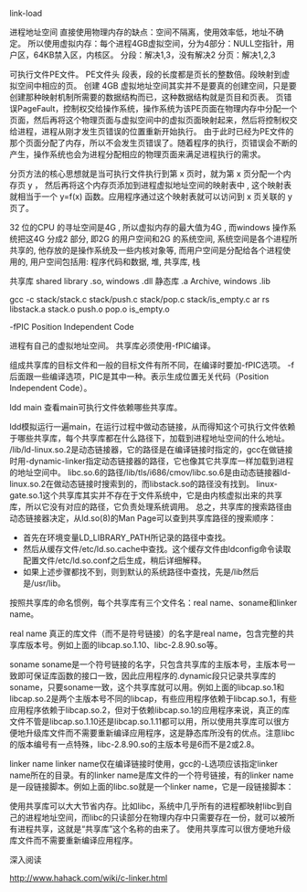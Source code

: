 link-load

进程地址空间
直接使用物理内存的缺点：空间不隔离，使用效率低，地址不确定。
所以使用虚拟内存：每个进程4GB虚拟空间，分为4部分：NULL空指针，用户区，64KB禁入区，内核区。
  分段：解决1,3，没有解决2
  分页：解决1,2,3

可执行文件PE文件。
  PE文件头
  段表，段的长度都是页长的整数倍。段映射到虚拟空间中相应的页。
创建 4GB 虚拟地址空间其实并不是要真的创建空间，只是要创建那种映射机制所需要的数据结构而已，这种数据结构就是页目和页表。
页错误PageFault，控制权交给操作系统，操作系统为该PE页面在物理内存中分配一个页面，然后再将这个物理页面与虚拟空间中的虚拟页面映射起来，然后将控制权交给进程，进程从刚才发生页错误的位置重新开始执行。
由于此时已经为PE文件的那个页面分配了内存，所以不会发生页错误了。随着程序的执行，页错误会不断的产生，操作系统也会为进程分配相应的物理页面来满足进程执行的需求。

分页方法的核心思想就是当可执行文件执行到第 x 页时，就为第 x 页分配一个内存页 y ，
然后再将这个内存页添加到进程虚拟地址空间的映射表中 , 这个映射表就相当于一个 y=f(x) 函数。应用程序通过这个映射表就可以访问到 x 页关联的 y 页了。

32 位的CPU 的寻址空间是4G , 所以虚拟内存的最大值为4G , 而windows 操作系统把这4G 分成2 部分, 即2G 的用户空间和2G 的系统空间,
系统空间是各个进程所共享的, 他存放的是操作系统及一些内核对象等, 而用户空间是分配给各个进程使用的, 用户空间包括用: 程序代码和数据, 堆, 共享库, 栈

共享库 shared library .so, windows .dll
静态库 .a Archive, windows .lib

gcc -c stack/stack.c stack/push.c stack/pop.c stack/is_empty.c
ar rs libstack.a stack.o push.o pop.o is_empty.o

-fPIC Position Independent Code

进程有自己的虚拟地址空间。
共享库必须使用-fPIC编译。

组成共享库的目标文件和一般的目标文件有所不同，在编译时要加-fPIC选项。
-f后面跟一些编译选项，PIC是其中一种。表示生成位置无关代码（Position Independent Code）。

ldd main 查看main可执行文件依赖哪些共享库。

ldd模拟运行一遍main，在运行过程中做动态链接，从而得知这个可执行文件依赖于哪些共享库，每个共享库都在什么路径下，加载到进程地址空间的什么地址。
/lib/ld-linux.so.2是动态链接器，它的路径是在编译链接时指定的，gcc在做链接时用-dynamic-linker指定动态链接器的路径，它也像其它共享库一样加载到进程的地址空间中。
libc.so.6的路径/lib/tls/i686/cmov/libc.so.6是由动态链接器ld-linux.so.2在做动态链接时搜索到的，而libstack.so的路径没有找到。
linux-gate.so.1这个共享库其实并不存在于文件系统中，它是由内核虚拟出来的共享库，所以它没有对应的路径，它负责处理系统调用。
总之，共享库的搜索路径由动态链接器决定，从ld.so(8)的Man Page可以查到共享库路径的搜索顺序：

- 首先在环境变量LD_LIBRARY_PATH所记录的路径中查找。
- 然后从缓存文件/etc/ld.so.cache中查找。这个缓存文件由ldconfig命令读取配置文件/etc/ld.so.conf之后生成，稍后详细解释。
- 如果上述步骤都找不到，则到默认的系统路径中查找，先是/lib然后是/usr/lib。

按照共享库的命名惯例，每个共享库有三个文件名：real name、soname和linker name。

real name
真正的库文件（而不是符号链接）的名字是real name，包含完整的共享库版本号。例如上面的libcap.so.1.10、libc-2.8.90.so等。

soname
soname是一个符号链接的名字，只包含共享库的主版本号，主版本号一致即可保证库函数的接口一致，因此应用程序的.dynamic段只记录共享库的soname，只要soname一致，这个共享库就可以用。例如上面的libcap.so.1和libcap.so.2是两个主版本号不同的libcap，有些应用程序依赖于libcap.so.1，有些应用程序依赖于libcap.so.2，但对于依赖libcap.so.1的应用程序来说，真正的库文件不管是libcap.so.1.10还是libcap.so.1.11都可以用，所以使用共享库可以很方便地升级库文件而不需要重新编译应用程序，这是静态库所没有的优点。注意libc的版本编号有一点特殊，libc-2.8.90.so的主版本号是6而不是2或2.8。

linker name
linker name仅在编译链接时使用，gcc的-L选项应该指定linker name所在的目录。有的linker name是库文件的一个符号链接，有的linker name是一段链接脚本。例如上面的libc.so就是一个linker name，它是一段链接脚本：

使用共享库可以大大节省内存。比如libc，系统中几乎所有的进程都映射libc到自己的进程地址空间，而libc的只读部分在物理内存中只需要存在一份，就可以被所有进程共享，这就是“共享库”这个名称的由来了。
使用共享库可以很方便地升级库文件而不需要重新编译应用程序。


深入阅读


http://www.hahack.com/wiki/c-linker.html
